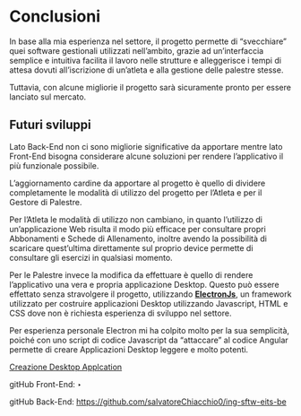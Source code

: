 # Conclusioni

In base alla mia esperienza nel settore, il progetto permette di “svecchiare” quei software gestionali utilizzati nell’ambito, grazie ad un’interfaccia semplice e intuitiva facilita il lavoro nelle strutture e alleggerisce i tempi di attesa dovuti all’iscrizione di un’atleta e alla gestione delle palestre stesse.

Tuttavia, con alcune migliorie il progetto sarà sicuramente pronto per essere lanciato sul mercato.

## Futuri sviluppi

Lato Back-End non ci sono migliorie significative da apportare mentre lato Front-End bisogna considerare alcune soluzioni  per rendere l’applicativo il più funzionale possibile.

L’aggiornamento cardine da apportare al progetto è quello di dividere completamente le modalità di utilizzo del progetto per l’Atleta e per il Gestore di Palestre.

Per l’Atleta le modalità di utilizzo non cambiano, in quanto l’utilizzo di un’applicazione Web risulta il modo più efficace per consultare  propri Abbonamenti e Schede di Allenamento, inoltre avendo la possibilità di scaricare quest’ultima direttamente sul proprio device permette di consultare gli esercizi in qualsiasi momento.

Per le Palestre invece la modifica da effettuare è quello di rendere l’applicativo una vera e propria applicazione Desktop. Questo può essere effettato senza stravolgere il progetto, utilizzando [**ElectronJs**](https://www.electronjs.org/), un framework utilizzato per costruire applicazioni Desktop utilizzando Javascript, HTML e CSS dove non è richiesta esperienza di sviluppo nel settore.

Per esperienza personale Electron mi ha colpito molto per la sua semplicità, poiché con uno script di codice Javascript da “attaccare” al codice Angular permette di creare Applicazioni Desktop  leggere e molto potenti.

[Creazione Desktop Applcation ](Conclusioni%208bcd1d9a1a9f434983c0016954d94671/Creazione%20Desktop%20Applcation%2072940f1fe83844579697fe816ff69110.md)

gitHub Front-End: ‣

gitHub Back-End: https://github.com/salvatoreChiacchio0/ing-sftw-eits-be